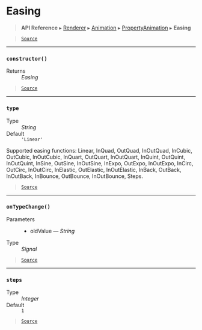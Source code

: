 # Easing

> **API Reference** ▸ [Renderer](/api/renderer.md) ▸ [Animation](/api/renderer-animation.md) ▸ [PropertyAnimation](/api/renderer-propertyanimation.md) ▸ **Easing**

<!-- toc -->

> [`Source`](https://github.com/Neft-io/neft/blob/883d4be78a84a03be5b3fc6271820fee3c0e2437/src/renderer/types/extensions/animation/types/property/easing.litcoffee)


* * * 

### `constructor()`

<dl><dt>Returns</dt><dd><i>Easing</i></dd></dl>


> [`Source`](https://github.com/Neft-io/neft/blob/883d4be78a84a03be5b3fc6271820fee3c0e2437/src/renderer/types/extensions/animation/types/property/easing.litcoffee#easing-easingconstructor)


* * * 

### `type`

<dl><dt>Type</dt><dd><i>String</i></dd><dt>Default</dt><dd><code>&#39;Linear&#39;</code></dd></dl>

Supported easing functions:
Linear, InQuad, OutQuad, InOutQuad, InCubic, OutCubic,
InOutCubic, InQuart, OutQuart, InOutQuart, InQuint, OutQuint,
InOutQuint, InSine, OutSine, InOutSine, InExpo, OutExpo,
InOutExpo, InCirc, OutCirc, InOutCirc, InElastic, OutElastic,
InOutElastic, InBack, OutBack, InOutBack, InBounce, OutBounce,
InOutBounce, Steps.


> [`Source`](https://github.com/Neft-io/neft/blob/883d4be78a84a03be5b3fc6271820fee3c0e2437/src/renderer/types/extensions/animation/types/property/easing.litcoffee#string-easingtype--39linear39)


* * * 

### `onTypeChange()`

<dl><dt>Parameters</dt><dd><ul><li>oldValue — <i>String</i></li></ul></dd><dt>Type</dt><dd><i>Signal</i></dd></dl>


> [`Source`](https://github.com/Neft-io/neft/blob/883d4be78a84a03be5b3fc6271820fee3c0e2437/src/renderer/types/extensions/animation/types/property/easing.litcoffee#signal-easingontypechangestring-oldvalue)


* * * 

### `steps`

<dl><dt>Type</dt><dd><i>Integer</i></dd><dt>Default</dt><dd><code>1</code></dd></dl>


> [`Source`](https://github.com/Neft-io/neft/blob/883d4be78a84a03be5b3fc6271820fee3c0e2437/src/renderer/types/extensions/animation/types/property/easing.litcoffee#integer-easingsteps--1)

